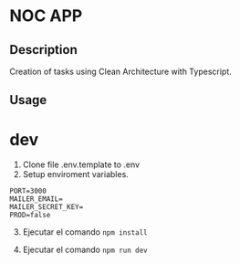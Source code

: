 # NOC APP

## Description
Creation of tasks using Clean Architecture with Typescript.


## Usage

# dev
1. Clone file .env.template to .env
2. Setup enviroment variables.

```
PORT=3000
MAILER_EMAIL=
MAILER_SECRET_KEY=
PROD=false

```

3. Ejecutar el comando ```npm install```

4. Ejecutar el comando ```npm run dev```